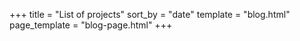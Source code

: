 +++
title = "List of projects"
sort_by = "date"
template = "blog.html"
page_template = "blog-page.html"
+++
